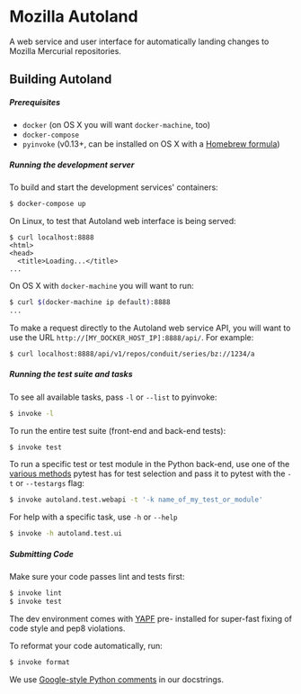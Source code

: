 # Mozilla Autoland

A web service and user interface for automatically landing changes to Mozilla Mercurial repositories.


## Building Autoland

##### Prerequisites

 * `docker` (on OS X you will want `docker-machine`, too)
 * `docker-compose`
 * `pyinvoke` (v0.13+, can be installed on OS X with a [Homebrew formula](http://brewformulas.org/pyinvoke))


##### Running the development server

To build and start the development services' containers: 

```bash
$ docker-compose up 
```

On Linux, to test that Autoland web interface is being served:

```
$ curl localhost:8888
<html>
<head>
  <title>Loading...</title>
...
```

On OS X with `docker-machine` you will want to run:

```bash
$ curl $(docker-machine ip default):8888
...
```


To make a request directly to the Autoland web service API, you will want to
use the URL `http://[MY_DOCKER_HOST_IP]:8888/api/`.  For example:

```bash
$ curl localhost:8888/api/v1/repos/conduit/series/bz://1234/a
```

##### Running the test suite and tasks

To see all available tasks, pass `-l` or `--list` to pyinvoke:

```bash
$ invoke -l
```

To run the entire test suite (front-end and back-end tests):

```bash
$ invoke test
```

To run a specific test or test module in the Python back-end, use one of the
[various methods](http://doc.pytest.org/en/latest/usage.html#specifying-tests-selecting-tests)
pytest has for test selection and pass it to pytest with the `-t` or
`--testargs` flag:

```bash
$ invoke autoland.test.webapi -t '-k name_of_my_test_or_module'
```

For help with a specific task, use `-h` or `--help`

```bash
$ invoke -h autoland.test.ui
```

##### Submitting Code

Make sure your code passes lint and tests first:

```bash
$ invoke lint
$ invoke test
```

The dev environment comes with [YAPF](https://github.com/google/yapf) pre-
installed for super-fast fixing of code style and pep8 violations.

To reformat your code automatically, run:

```bash
$ invoke format
```

We use [Google-style Python comments](https://google.github.io/styleguide/pyguide.html#Comments) in our docstrings.